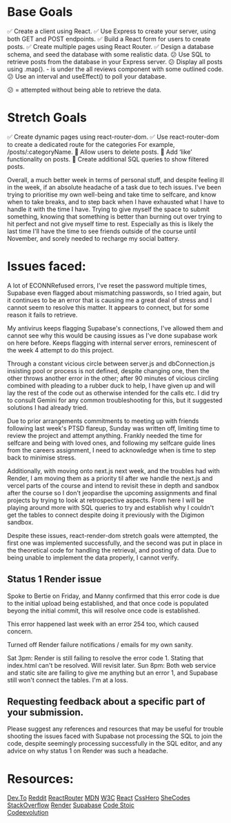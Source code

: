 # Base Goals

✅ Create a client using React.
✅ Use Express to create your server, using both GET and POST endpoints.
✅ Build a React form for users to create posts.
✅ Create multiple pages using React Router.
✅ Design a database schema, and seed the database with some realistic data.
😕 Use SQL to retrieve posts from the database in your Express server.
😕 Display all posts using .map(). - is under the all reviews component with some outlined code.
😕 Use an interval and useEffect() to poll your database.

😕 = attempted without being able to retrieve the data.

# Stretch Goals

✅ Create dynamic pages using react-router-dom.
✅ Use react-router-dom to create a dedicated route for the categories
For example, /posts/:categoryName.
🏹 Allow users to delete posts.
🏹 Add ‘like’ functionality on posts.
🏹 Create additional SQL queries to show filtered posts.

Overall, a much better week in terms of personal stuff, and despite feeling ill in the week, if an absolute headache of a task due to tech issues. I've been trying to prioritise my own well-being and take time to selfcare, and know when to take breaks, and to step back when I have exhausted what I have to handle it with the time I have. Trying to give myself the space to submit something, knowing that something is better than burning out over trying to hit perfect and not give myself time to rest. Especially as this is likely the last time I'll have the time to see friends outside of the course until November, and sorely needed to recharge my social battery.

# Issues faced:

A lot of ECONNRefused errors, I've reset the password multiple times, Supabase even flagged about mismatching passwords, so I tried again, but it continues to be an error that is causing me a great deal of stress and I cannot seem to resolve this matter. It appears to connect, but for some reason it fails to retrieve.

My antivirus keeps flagging Supabase's connections, I've allowed them and cannot see why this would be causing issues as I've done supabase work on here before.
Keeps flagging with internal server errors, reminescent of the week 4 attempt to do this project.

Through a constant vicious circle between server.js and dbConnection.js insisting pool or process is not defined, despite changing one, then the other throws another error in the other; after 90 minutes of vicious circling combined with pleading to a rubber duck to help, I have given up and will lay the rest of the code out as otherwise intended for the calls etc. I did try to consult Gemini for any common troubleshooting for this, but it suggested solutions I had already tried.

Due to prior arrangements commitments to meeting up with friends following last week's PTSD flareup, Sunday was written off, limiting time to review the project and attempt anything. Frankly needed the time for selfcare and being with loved ones, and following my selfcare guide lines from the careers assignment, I need to acknowledge when is time to step back to minimise stress.

Additionally, with moving onto next.js next week, and the troubles had with Render, I am moving them as a priority til after we handle the next.js and vercel parts of the course and intend to revisit these in depth and sandbox after the course so I don't jeopardise the upcoming assignments and final projects by trying to look at retrospective aspects. From here I will be playing around more with SQL queries to try and establish why I couldn't get the tables to connect despite doing it previously with the Digimon sandbox.

Despite these issues, react-render-dom stretch goals were attempted, the first one was implemented successfully, and the second was put in place in the theoretical code for handling the retrieval, and posting of data. Due to being unable to implement the data properly, I cannot verify.

## Status 1 Render issue

Spoke to Bertie on Friday, and Manny confirmed that this error code is due to the initial upload being established, and that once code is populated beyong the initial commit, this will resolve once code is established.

This error happened last week with an error 254 too, which caused concern.

Turned off Render failure notifications / emails for my own sanity.

Sat 3pm: Render is still failing to resolve the error code 1. Stating that index.html can't be resolved. Will revisit later.
Sun 8pm: Both web service and static site are failing to give me anything but an error 1, and Supabase still won't connect the tables. I'm at a loss.

## Requesting feedback about a specific part of your submission.

Please suggest any references and resources that may be useful for trouble shooting the issues faced with Supabase not processing the SQL to join the code, despite seemingly processing successfully in the SQL editor, and any advice on why status 1 on Render was such a headache.

# Resources:

[Dev.To](https://dev.to/)
[Reddit](https://reddit.com)
[ReactRouter](https://reactrouter.com/)
[MDN](https://developer.mozilla.org/)
[W3C](https://www.w3.org/)
[React](https://react.dev/)
[CssHero](https://csshero.org/)
[SheCodes](https://shecodes.io/)
[StackOverflow](https://stackoverflow.com/)
[Render](https://render.com/docs)
[Supabase](https://supabase.com/docs)
[Code Stoic](https://www.youtube.com/@ashutoshpawar)  
[Codeevolution](https://www.youtube.com/@Codevolution)

